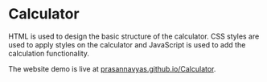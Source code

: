 # Calculator
HTML is used to design the basic structure of the calculator. CSS styles are used to apply styles on the calculator and JavaScript is used to add the calculation functionality.

The website demo is live at [prasannavyas.github.io/Calculator](https://prasannavyas.github.io/Calculator/).
